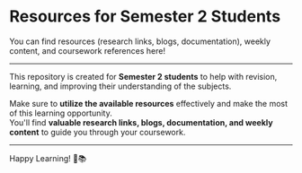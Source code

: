 # Resources for Semester 2 Students

You can find resources (research links, blogs, documentation), weekly content, and coursework references here!

---

This repository is created for **Semester 2 students** to help with revision, learning, and improving their understanding of the subjects.

Make sure to **utilize the available resources** effectively and make the most of this learning opportunity.  
You'll find **valuable research links, blogs, documentation, and weekly content** to guide you through your coursework.

---

Happy Learning! 🚀📚
